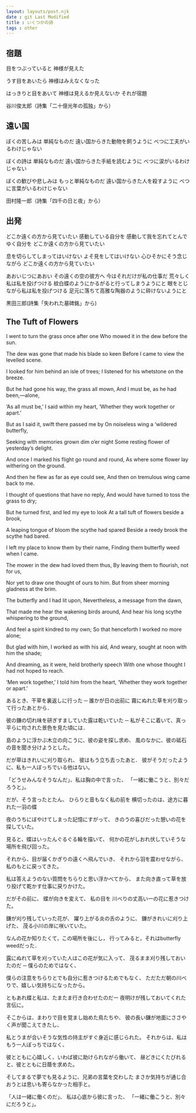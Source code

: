 ```yaml
---
layout: layouts/post.njk
date : git Last Modified 
title : いくつかの詩
tags : other
---
```





## 宿題　

目をつぶっていると
神様が見えた

うす目をあいたら
神様はみえなくなった

はっきりと目をあいて
神様は見えるか見えないか
それが宿題

谷川俊太郎（詩集「二十億光年の孤独」から）


## 遠い国

ぼくの苦しみは
単純なものだ
遠い国からきた動物を飼うように
べつに工夫がいるわけじゃない

ぼくの詩は
単純なものだ
遠い国からきた手紙を読むように
べつに涙がいるわけじゃない

ぼくの歓びや悲しみは
もっと単純なものだ
遠い国からきた人を殺すように
べつに言葉がいるわけじゃない

田村隆一郎（詩集「四千の日と夜」から）


## 出発

どこか遠くの方から見ていたい
感動している自分を
感動して我を忘れてとんでゆく自分を
どこか遠くの方から見ていたい

息を切らしてしまってはいけない
よそ見をしてはいけない
心ひそかにそう念じながら
どこか遠くの方から見ていたい

あおいじつにあおい
その遠くの空の彼方へ
今はそれだけが私の仕事だ
荒々しく私は私を投げつける
紋白蝶のようにかるがると行ってしまうようにと
眼をとじながら私は私を投げつける
足元に落ちて高雅な陶器のように砕けないようにと

黒田三郎(詩集「失われた墓碑銘」から)


## The Tuft of Flowers

<div class="lg:grid lg:grid-cols-2 epoem">

<div>

I went to turn the grass once after one
Who mowed it in the dew before the sun.
 
The dew was gone that made his blade so keen
Before I came to view the levelled scene.
 
I looked for him behind an isle of trees;
I listened for his whetstone on the breeze.
 
But he had gone his way, the grass all mown,
And I must be, as he had been,—alone,
 
‘As all must be,’ I said within my heart,
‘Whether they work together or apart.’
 
But as I said it, swift there passed me by
On noiseless wing a ‘wildered butterfly,
 
Seeking with memories grown dim o’er night
Some resting flower of yesterday’s delight.
 
And once I marked his flight go round and round,
As where some flower lay withering on the ground.
 
And then he flew as far as eye could see,
And then on tremulous wing came back to me.
 
I thought of questions that have no reply,
And would have turned to toss the grass to dry;
 
But he turned first, and led my eye to look
At a tall tuft of flowers beside a brook,
 
A leaping tongue of bloom the scythe had spared
Beside a reedy brook the scythe had bared.
 
I left my place to know them by their name,
Finding them butterfly weed when I came.
 
The mower in the dew had loved them thus,
By leaving them to flourish, not for us,
 
Nor yet to draw one thought of ours to him.
But from sheer morning gladness at the brim.
 
The butterfly and I had lit upon,
Nevertheless, a message from the dawn,
 
That made me hear the wakening birds around,
And hear his long scythe whispering to the ground,
 
And feel a spirit kindred to my own;
So that henceforth I worked no more alone;
 
But glad with him, I worked as with his aid,
And weary, sought at noon with him the shade;
 
And dreaming, as it were, held brotherly speech
With one whose thought I had not hoped to reach.
 
‘Men work together,’ I told him from the heart,
‘Whether they work together or apart.’
    
</div>

<div>

あるとき、干草を裏返しに行った ─ 誰かが日の出前に 
霧にぬれた草を刈り取って行ったあとから．

彼の鎌の切れ味を研ぎすましていた露は乾いていた ─ 
私がそこに着いて、真っ平らに均された景色を見た頃には．

島のように浮かぶ木立の向こうに、彼の姿を探し求め、 
風のなかに、彼の砥石の音を聞き分けようとした。

だが草はきれいに刈り取られ、 彼はもう立ち去ったあと．
彼がそうだったように、私も一人ぼっちでいる他はない。

「どうせみんなそうなんだ」、私は胸の中で言った、 
「一緒に働こうと、別々だろうと」。

だが、そう言ったとたん、 ひらりと音もなく私の前を
横切ったのは、途方に暮れた一羽の蝶

夜のうちにぼやけてしまった記憶にすがって、
きのうの喜びだった憩いの花を探していた。

見ると、蝶はいったんぐるぐる輪を描いて、
何かの花がしおれ伏していそうな場所を飛び回った。 

それから、目が届くかぎりの遠くへ飛んでいき、
それから羽を震わせながら、 私のもとに戻ってきた。

私は答えようのない質問をちらりと思い浮かべてから、 
また向き直って草を放り投げて乾かす仕事に戻りかけた。

だがその前に、 蝶が向きを変えて、 私の目を
川べりの丈高い一の花に惹きつけた。

鎌が刈り残していった花が、 躍り上がる炎の舌のように、 
鎌がきれいに刈り上げた、 茂る小川の岸に咲いていた。

なんの花か知りたくて，この場所を後にし，
行ってみると，それはbutterfly weedだった．

露にぬれて草を刈っていた人はこの花が気に入って、 
茂るまま刈り残しておいたのだ ─ 僕らのためではなく、

僕らの注意をちらりとでも自分に惹きつけるためでもなく、 
ただただ朝の川べりで、嬉しい気持ちになったから。

ともあれ蝶と私は、たまたま行き合わせたのだー 
夜明けが残しておいてくれた言伝に。

そこからは、まわりで目を覚まし始めた鳥たちや、 
彼の長い鎌が地面にささやく声が聞こえてきたし、

私とうまが合いそうな気性の持主がすぐ身近に感じられた。
それからは、私はもう一人ぼっちではなく、

彼とともに心嬉しく、いわば彼に助けられながら働いて、 
昼どきにくたびれると、彼とともに日蔭を求めた。

そしてまるで夢でも見るように、兄弟の言葉を交わした
まさか気持ちが通じ合おうとは思いも寄らなかった相手と。 

「人は一緒に働くのだ」、 私は心底から彼に言った、
「一緒に働こうと、別々にだろうと」。

</div>

</div>




